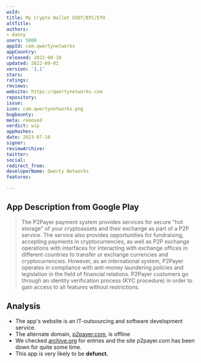 ```yaml
---
wsId: 
title: My Сrypto Wallet USDT/BTC/ETH
altTitle: 
authors:
- danny
users: 5000
appId: com.qwertynetworks
appCountry: 
released: 2022-08-10
updated: 2022-09-02
version: '1.1'
stars: 
ratings: 
reviews: 
website: https://qwertynetworks.com
repository: 
issue: 
icon: com.qwertynetworks.png
bugbounty: 
meta: removed
verdict: wip
appHashes: 
date: 2023-07-10
signer: 
reviewArchive: 
twitter: 
social: 
redirect_from: 
developerName: Qwerty Networks
features: 

---
```


## App Description from Google Play

> The P2Payer payment system provides services for secure "hot storage" of your cryptoassets and their exchange as part of a P2P service. The service also provides opportunities for fundraising, accepting payments in cryptocurrencies, as well as P2P exchange operations with interfaces for interacting with exchange offices in different countries to transfer or exchange currencies and cryptocurrencies. However, as an international system, P2Payer operates in compliance with anti-money laundering policies and legislation in the field of financial relations. P2Payer customers go through an identity verification process (KYC procedure) in order to gain access to all features without restrictions.

## Analysis

- The app's website is an IT-outsourcing and software development service.
- The alternate domain, [p2payer.com](https://www.isitdownrightnow.com/p2payer.com.html), is offline
- We checked [archive.org](https://web.archive.org/web/20230000000000*/p2payer.com) for entries and the site p2payer.com has been down for quite some time.
- This app is very likely to be **defunct.**
